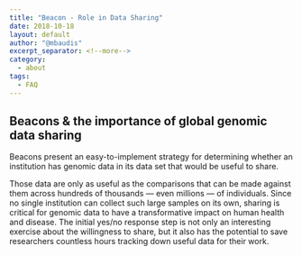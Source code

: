 ```yaml
---
title: "Beacon - Role in Data Sharing"
date: 2018-10-18
layout: default
author: "@mbaudis"
excerpt_separator: <!--more-->
category:
  - about
tags:
  - FAQ
---
```


## Beacons & the importance of global genomic data sharing

Beacons present an easy-to-implement strategy for determining whether an institution has genomic data in its data set that would be useful to share. 

<!--more-->

Those data are only as useful as the comparisons that can be made against them across hundreds of thousands ― even millions ― of individuals. Since no single institution can collect such large samples on its own, sharing is critical for genomic data to have a transformative impact on human health and disease. The initial yes/no response step is not only an interesting exercise about the willingness to share, but it also has the potential to save researchers countless hours tracking down useful data for their work.

